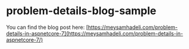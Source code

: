 # problem-details-blog-sample
You can find the blog post here: [https://meysamhadeli.com/problem-details-in-aspnetcore-7](https://meysamhadeli.com/problem-details-in-aspnetcore-7/)
